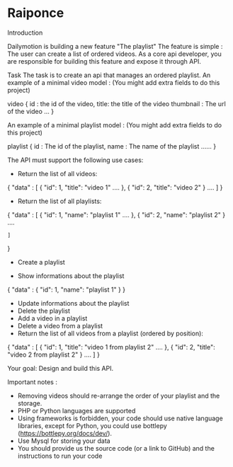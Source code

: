 # Raiponce

Introduction

Dailymotion is building a new feature "The playlist"
The feature is simple : The user can create a list of ordered videos.
As a core api developer, you are responsible for building this feature and expose it through API.

Task
The task is to create an api that manages an ordered playlist.
An example of a minimal video model : (You might add extra fields to do this project)

video {
    id : the id of the video,
    title: the title of the video
    thumbnail : The url of the video
    ...
}

An example of a minimal playlist model : (You might add extra fields to do this project)

playlist {
    id : The id of the playlist,
    name : The name of the playlist
    ......
}

The API must support the following use cases:

- Return the list of all videos:

{
    "data" : [
        {
            "id": 1,
            "title": "video 1"
            ....
        },
        {
            "id": 2,
            "title": "video 2"
        }
        ....
        ]
}

- Return the list of all playlists:

{
    "data" : [
        {
            "id": 1,
            "name": "playlist 1"
            ....
        },
        {
            "id": 2,
            "name": "playlist 2"
        }
        ….

    ]
}

- Create a playlist

- Show informations about the playlist

{
    "data" : {
        "id": 1,
        "name": "playlist 1"
    }
}

- Update informations about the playlist
- Delete the playlist
- Add a video in a playlist
- Delete a video from a playlist
- Return the list of all videos from a playlist (ordered by position):

{
    "data" : [
        {
            "id": 1,
            "title": "video 1 from playlist 2"
            ....
        },
        {
            "id": 2,
            "title": "video 2 from playlist 2"
        }
        ....
    ]
}

Your goal: Design and build this API.

Important notes :
- Removing videos should re-arrange the order of your playlist and the storage.
- PHP or Python languages are supported
- Using frameworks is forbidden, your code should use native language libraries, except for Python, you could use bottlepy (https://bottlepy.org/docs/dev/).
- Use Mysql for storing your data
- You should provide us the source code (or a link to GitHub) and the instructions to run your code